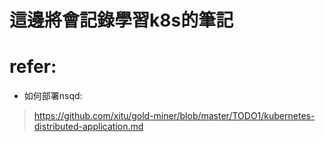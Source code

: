 # 這邊將會記錄學習k8s的筆記

# refer:
- 如何部署nsqd:
> https://github.com/xitu/gold-miner/blob/master/TODO1/kubernetes-distributed-application.md